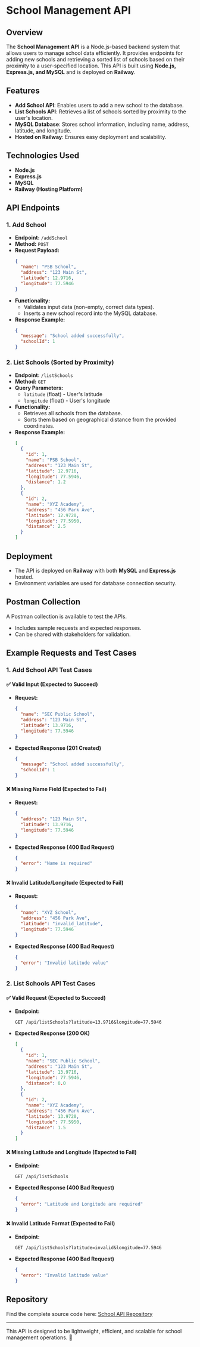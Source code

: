 # School Management API

## Overview
The **School Management API** is a Node.js-based backend system that allows users to manage school data efficiently. It provides endpoints for adding new schools and retrieving a sorted list of schools based on their proximity to a user-specified location. This API is built using **Node.js, Express.js, and MySQL** and is deployed on **Railway**.

## Features
- **Add School API**: Enables users to add a new school to the database.
- **List Schools API**: Retrieves a list of schools sorted by proximity to the user's location.
- **MySQL Database**: Stores school information, including name, address, latitude, and longitude.
- **Hosted on Railway**: Ensures easy deployment and scalability.

## Technologies Used
- **Node.js**
- **Express.js**
- **MySQL**
- **Railway (Hosting Platform)**

## API Endpoints

### 1. Add School
- **Endpoint:** `/addSchool`
- **Method:** `POST`
- **Request Payload:**
  ```json
  {
    "name": "PSB School",
    "address": "123 Main St",
    "latitude": 12.9716,
    "longitude": 77.5946
  }
  ```
- **Functionality:**
  - Validates input data (non-empty, correct data types).
  - Inserts a new school record into the MySQL database.
- **Response Example:**
  ```json
  {
    "message": "School added successfully",
    "schoolId": 1
  }
  ```

### 2. List Schools (Sorted by Proximity)
- **Endpoint:** `/listSchools`
- **Method:** `GET`
- **Query Parameters:**
  - `latitude` (float) - User's latitude
  - `longitude` (float) - User's longitude
- **Functionality:**
  - Retrieves all schools from the database.
  - Sorts them based on geographical distance from the provided coordinates.
- **Response Example:**
  ```json
  [
    {
      "id": 1,
      "name": "PSB School",
      "address": "123 Main St",
      "latitude": 12.9716,
      "longitude": 77.5946,
      "distance": 1.2
    },
    {
      "id": 2,
      "name": "XYZ Academy",
      "address": "456 Park Ave",
      "latitude": 12.9720,
      "longitude": 77.5950,
      "distance": 2.5
    }
  ]
  ```

## Deployment
- The API is deployed on **Railway** with both **MySQL** and **Express.js** hosted.
- Environment variables are used for database connection security.

## Postman Collection
A Postman collection is available to test the APIs.
- Includes sample requests and expected responses.
- Can be shared with stakeholders for validation.

## Example Requests and Test Cases

### **1. Add School API Test Cases**
#### **✅ Valid Input (Expected to Succeed)**
- **Request:**
  ```json
  {
    "name": "SEC Public School",
    "address": "123 Main St",
    "latitude": 13.9716,
    "longitude": 77.5946
  }
  ```
- **Expected Response (201 Created)**
  ```json
  {
    "message": "School added successfully",
    "schoolId": 1
  }
  ```

#### **❌ Missing Name Field (Expected to Fail)**
- **Request:**
  ```json
  {
    "address": "123 Main St",
    "latitude": 13.9716,
    "longitude": 77.5946
  }
  ```
- **Expected Response (400 Bad Request)**
  ```json
  {
    "error": "Name is required"
  }
  ```

#### **❌ Invalid Latitude/Longitude (Expected to Fail)**
- **Request:**
  ```json
  {
    "name": "XYZ School",
    "address": "456 Park Ave",
    "latitude": "invalid_latitude",
    "longitude": 77.5946
  }
  ```
- **Expected Response (400 Bad Request)**
  ```json
  {
    "error": "Invalid latitude value"
  }
  ```

### **2. List Schools API Test Cases**
#### **✅ Valid Request (Expected to Succeed)**
- **Endpoint:**  
  ```
  GET /api/listSchools?latitude=13.9716&longitude=77.5946
  ```
- **Expected Response (200 OK)**
  ```json
  [
    {
      "id": 1,
      "name": "SEC Public School",
      "address": "123 Main St",
      "latitude": 13.9716,
      "longitude": 77.5946,
      "distance": 0.0
    },
    {
      "id": 2,
      "name": "XYZ Academy",
      "address": "456 Park Ave",
      "latitude": 13.9720,
      "longitude": 77.5950,
      "distance": 1.5
    }
  ]
  ```

#### **❌ Missing Latitude and Longitude (Expected to Fail)**
- **Endpoint:**  
  ```
  GET /api/listSchools
  ```
- **Expected Response (400 Bad Request)**
  ```json
  {
    "error": "Latitude and Longitude are required"
  }
  ```

#### **❌ Invalid Latitude Format (Expected to Fail)**
- **Endpoint:**  
  ```
  GET /api/listSchools?latitude=invalid&longitude=77.5946
  ```
- **Expected Response (400 Bad Request)**
  ```json
  {
    "error": "Invalid latitude value"
  }
  ```

## Repository
Find the complete source code here: [School API Repository](https://github.com/NavinkumarJ/school-api)

---
This API is designed to be lightweight, efficient, and scalable for school management operations. 🚀

